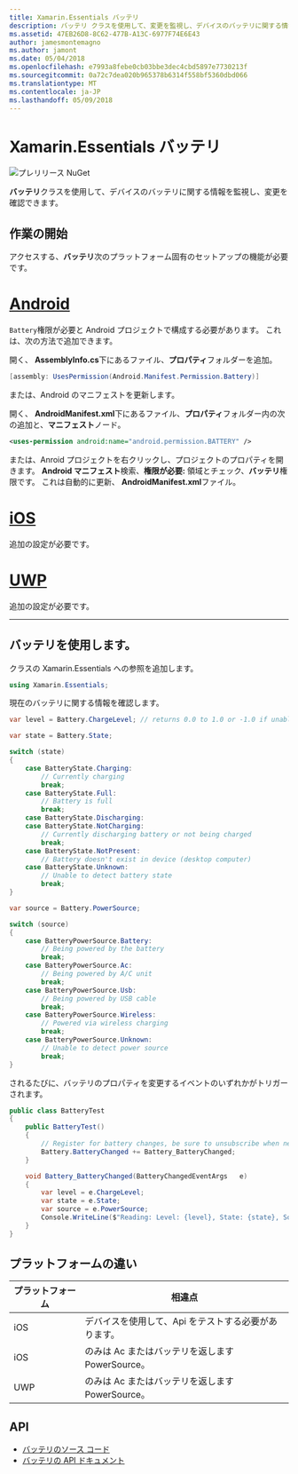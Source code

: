 ```yaml
---
title: Xamarin.Essentials バッテリ
description: バッテリ クラスを使用して、変更を監視し、デバイスのバッテリに関する情報を確認できます。
ms.assetid: 47EB26D8-8C62-477B-A13C-6977F74E6E43
author: jamesmontemagno
ms.author: jamont
ms.date: 05/04/2018
ms.openlocfilehash: e7993a8febe0cb03bbe3dec4cbd5897e7730213f
ms.sourcegitcommit: 0a72c7dea020b965378b6314f558bf5360dbd066
ms.translationtype: MT
ms.contentlocale: ja-JP
ms.lasthandoff: 05/09/2018
---
```

# <a name="xamarinessentials-battery"></a>Xamarin.Essentials バッテリ

![プレリリース NuGet](~/media/shared/pre-release.png)

**バッテリ**クラスを使用して、デバイスのバッテリに関する情報を監視し、変更を確認できます。

## <a name="getting-started"></a>作業の開始

アクセスする、**バッテリ**次のプラットフォーム固有のセットアップの機能が必要です。

# <a name="androidtabandroid"></a>[Android](#tab/android)

`Battery`権限が必要と Android プロジェクトで構成する必要があります。 これは、次の方法で追加できます。

開く、 **AssemblyInfo.cs**下にあるファイル、**プロパティ**フォルダーを追加。

```csharp
[assembly: UsesPermission(Android.Manifest.Permission.Battery)]
```

または、Android のマニフェストを更新します。

開く、 **AndroidManifest.xml**下にあるファイル、**プロパティ**フォルダー内の次の追加と、**マニフェスト**ノード。

```xml
<uses-permission android:name="android.permission.BATTERY" />
```

または、Anroid プロジェクトを右クリックし、プロジェクトのプロパティを開きます。 **Android マニフェスト**検索、**権限が必要:** 領域とチェック、**バッテリ**権限です。 これは自動的に更新、 **AndroidManifest.xml**ファイル。

# <a name="iostabios"></a>[iOS](#tab/ios)

追加の設定が必要です。

# <a name="uwptabuwp"></a>[UWP](#tab/uwp)

追加の設定が必要です。

-----

## <a name="using-battery"></a>バッテリを使用します。

クラスの Xamarin.Essentials への参照を追加します。

```csharp
using Xamarin.Essentials;
```

現在のバッテリに関する情報を確認します。

```csharp
var level = Battery.ChargeLevel; // returns 0.0 to 1.0 or -1.0 if unable to determine.

var state = Battery.State;

switch (state)
{
    case BatteryState.Charging:
        // Currently charging
        break;
    case BatteryState.Full:
        // Battery is full
        break;
    case BatteryState.Discharging:
    case BatteryState.NotCharging:
        // Currently discharging battery or not being charged
        break;
    case BatteryState.NotPresent:
        // Battery doesn't exist in device (desktop computer)
    case BatteryState.Unknown:
        // Unable to detect battery state
        break;
}

var source = Battery.PowerSource;

switch (source)
{
    case BatteryPowerSource.Battery:
        // Being powered by the battery
        break;
    case BatteryPowerSource.Ac:
        // Being powered by A/C unit
        break;
    case BatteryPowerSource.Usb:
        // Being powered by USB cable
        break;
    case BatteryPowerSource.Wireless:
        // Powered via wireless charging
        break;
    case BatteryPowerSource.Unknown:
        // Unable to detect power source
        break;
}
```

されるたびに、バッテリのプロパティを変更するイベントのいずれかがトリガーされます。

```csharp
public class BatteryTest
{
    public BatteryTest()
    {
        // Register for battery changes, be sure to unsubscribe when needed
        Battery.BatteryChanged += Battery_BatteryChanged;
    }

    void Battery_BatteryChanged(BatteryChangedEventArgs   e)
    {
        var level = e.ChargeLevel;
        var state = e.State;
        var source = e.PowerSource;
        Console.WriteLine($"Reading: Level: {level}, State: {state}, Source: {source}");
    }
}
```

## <a name="platform-differences"></a>プラットフォームの違い

| プラットフォーム | 相違点 |
| --- | --- |
| iOS | デバイスを使用して、Api をテストする必要があります。 |
| iOS | のみは Ac またはバッテリを返します PowerSource。 |
| UWP | のみは Ac またはバッテリを返します PowerSource。 |

## <a name="api"></a>API

- [バッテリのソース コード](https://github.com/xamarin/Essentials/tree/master/Essentials/Battery)
- [バッテリの API ドキュメント](xref:Xamarin.Essentials.Battery)
